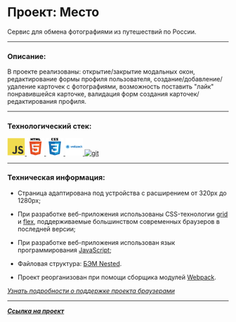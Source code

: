 # Проект: Место

Сервис для обмена фотографиями из путешествий по России.
___

### Описание:

В проекте реализованы: открытие/закрытие модальных окон, редактирование формы профиля пользователя, создание/добавление/удаление карточек с фотографиями, возможность поставить "лайк" понравившейся карточке, валидация форм создания карточек/редактирования профиля.

---
### Технологический стек:

<p>

<a href="https://developer.mozilla.org/en-US/docs/Web/JavaScript" target="_blank" rel="noreferrer">
<img src="https://raw.githubusercontent.com/devicons/devicon/master/icons/javascript/javascript-original.svg" alt="javascript" width="40" height="40"/> </a> <a href="https://www.w3.org/html/" target="_blank" rel="noreferrer"> <img src="https://raw.githubusercontent.com/devicons/devicon/master/icons/html5/html5-original-wordmark.svg" alt="html5" width="40" height="40"/> </a> <a href="https://www.w3schools.com/css/" target="_blank" rel="noreferrer">
<img src="https://raw.githubusercontent.com/devicons/devicon/master/icons/css3/css3-original-wordmark.svg" alt="css3" width="40" height="40"/> </a> <a href="https://webpack.js.org" target="_blank" rel="noreferrer"> <img src="https://raw.githubusercontent.com/devicons/devicon/d00d0969292a6569d45b06d3f350f463a0107b0d/icons/webpack/webpack-original-wordmark.svg" alt="webpack" width="40" height="40"/> </a> <a href="https://git-scm.com/" target="_blank" rel="noreferrer"> <img src="https://www.vectorlogo.zone/logos/git-scm/git-scm-icon.svg" alt="git" width="40" height="40"/> </a>

</p>

---

### Техническая информация:

- Страница адаптирована под устройства с расширением от 320px до 1280px;
- При разработке веб-приложения использованы CSS-технологии [grid](https://developer.mozilla.org/ru/docs/Web/CSS/CSS_Grid_Layout/Basic_Concepts_of_Grid_Layout) и [flex](https://developer.mozilla.org/ru/docs/Learn/CSS/CSS_layout/Flexbox), поддерживаемые большинством современных браузеров в последней версии;
- При разработке веб-приложения использован язык программирования [JavaScript](https://ru.wikipedia.org/wiki/JavaScript);
- Файловая структура: [БЭМ Nested](https://ru.bem.info/methodology/filestructure/#nested).

- Проект реорганизован при помощи сборщика модулей [Webpack](https://ru.wikipedia.org/wiki/Webpack).

*[Узнать подробности о поддержке проекта браузерами](https://caniuse.com/?search=grid)*

---

**_[Cсылка на проект](https://dashalalala24.github.io/mesto/)_**
